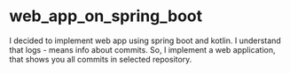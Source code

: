 # web_app_on_spring_boot
I decided to implement web app using spring boot and kotlin. I understand that logs - means info about commits.
So, I implement a web application, that shows you all commits in selected repository.
